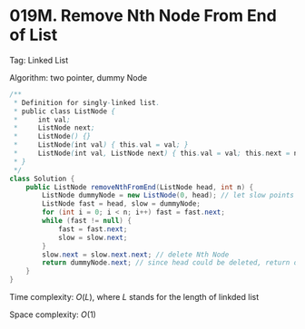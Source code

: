 # 019M. Remove Nth Node From End of List

Tag: Linked List

Algorithm: two pointer, dummy Node

```java
/**
 * Definition for singly-linked list.
 * public class ListNode {
 *     int val;
 *     ListNode next;
 *     ListNode() {}
 *     ListNode(int val) { this.val = val; }
 *     ListNode(int val, ListNode next) { this.val = val; this.next = next; }
 * }
 */
class Solution {
    public ListNode removeNthFromEnd(ListNode head, int n) {
        ListNode dummyNode = new ListNode(0, head); // let slow points to the Node before Nth Node
        ListNode fast = head, slow = dummyNode;
        for (int i = 0; i < n; i++) fast = fast.next;
        while (fast != null) {
            fast = fast.next;
            slow = slow.next;
        }
        slow.next = slow.next.next; // delete Nth Node
        return dummyNode.next; // since head could be deleted, return dummyNode.next
    }
}
```

Time complexity: $O(L)$, where $L$ stands for the length of linkded list

Space complexity: $O(1)$
